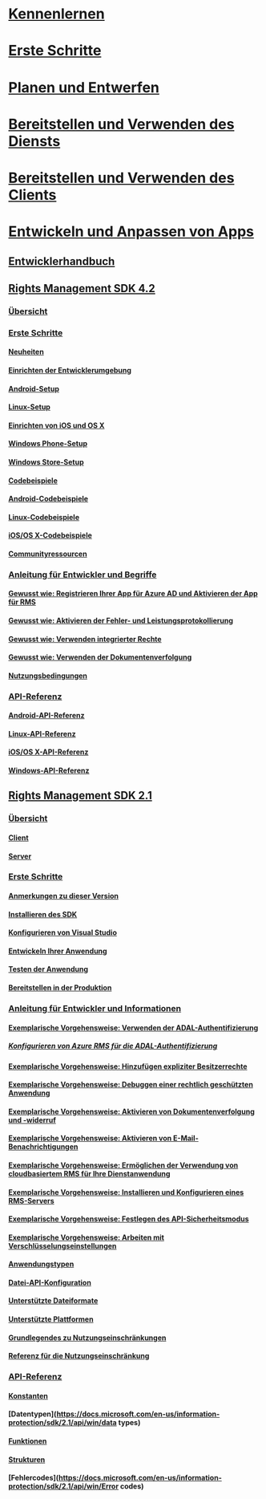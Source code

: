 # [Kennenlernen](/information-protection/understand-explore/what-is-information-protection)
# [Erste Schritte](/information-protection/get-started/requirements-azure-rms)
# [Planen und Entwerfen](/information-protection/plan-design/deployment-roadmap)
# [Bereitstellen und Verwenden des Diensts](/information-protection/deploy-use/activate-service)
# [Bereitstellen und Verwenden des Clients](/information-protection/rms-client/use-client)
# [Entwickeln und Anpassen von Apps](developers-guide.md)
## [Entwicklerhandbuch](developers-guide.md)
## [Rights Management SDK 4.2](active-directory-rights-management-services-multi-platform-thin-client-sdk-portal.md)
### [Übersicht](overview.md)
### [Erste Schritte](get-started.md)
#### [Neuheiten](release-notes.md)
#### [Einrichten der Entwicklerumgebung](setup-Developer-environment.md)
#### [Android-Setup](android-sdk.md)
#### [Linux-Setup](linux-setup.md)
#### [Einrichten von iOS und OS X](ios-sdk.md)
#### [Windows Phone-Setup](windows-phone-apps.md)
#### [Windows Store-Setup](winrt-sdk.md)
#### [Codebeispiele](code-examples.md)
#### [Android-Codebeispiele](android-code.md)
#### [Linux-Codebeispiele](linux-c-code-examples.md)
#### [iOS/OS X-Codebeispiele](ios-os-x-code-examples.md)
#### [Communityressourcen](community-resources.md)
### [Anleitung für Entwickler und Begriffe](core-concepts.md)
#### [Gewusst wie: Registrieren Ihrer App für Azure AD und Aktivieren der App für RMS](authentication-integration.md)
#### [Gewusst wie: Aktivieren der Fehler- und Leistungsprotokollierung](enabling-logging.md)
#### [Gewusst wie: Verwenden integrierter Rechte](built-in-rights-usage-restriction-reference.md)
#### [Gewusst wie: Verwenden der Dokumentenverfolgung](how-to-use-document-tracking.md)
#### [Nutzungsbedingungen](terms.md)
### [API-Referenz](api-reference-4-2.md)
#### [Android-API-Referenz](android-namespaces.md)
#### [Linux-API-Referenz](linux-c-api-reference.md)
#### [iOS/OS X-API-Referenz](/information-protection/sdk/4.2/api/iOS/iOS)
#### [Windows-API-Referenz](/information-protection/sdk/4.2/api/winrt/Microsoft.RightsManagement)
## [Rights Management SDK 2.1](microsoft-information-protection-and-control-client-portal.md)
### [Übersicht](ad-rms-overview.md)
#### [Client](ad-rms-client.md)
#### [Server](ad-rms-server.md)
### [Erste Schritte](getting-started-with-ad-rms-2-0.md)
#### [Anmerkungen zu dieser Version](release-notes-rtm.md)
#### [Installieren des SDK](install-the-rms-sdk.md)
#### [Konfigurieren von Visual Studio](how-to-configure-a-visual-studio-project-to-use-the-ad-rms-sdk-2-0.md)
#### [Entwickeln Ihrer Anwendung](developing-your-application.md)
#### [Testen der Anwendung](how-to-set-up-your-test-environment.md)
#### [Bereitstellen in der Produktion](deploying-your-application.md)
### [Anleitung für Entwickler und Informationen](Developer-notes.md)
#### [Exemplarische Vorgehensweise: Verwenden der ADAL-Authentifizierung](how-to-use-adal-authentication.md)
##### [Konfigurieren von Azure RMS für die ADAL-Authentifizierung](adal-auth.md)
#### [Exemplarische Vorgehensweise: Hinzufügen expliziter Besitzerrechte](add-explicit-owner-rights.md)
#### [Exemplarische Vorgehensweise: Debuggen einer rechtlich geschützten Anwendung](debugging-applications-that-use-ad-rms.md)
#### [Exemplarische Vorgehensweise: Aktivieren von Dokumentenverfolgung und -widerruf](tracking-content.md)
#### [Exemplarische Vorgehensweise: Aktivieren von E-Mail-Benachrichtigungen](how-to-enable-email-notification.md)
#### [Exemplarische Vorgehensweise: Ermöglichen der Verwendung von cloudbasiertem RMS für Ihre Dienstanwendung](how-to-use-file-api-with-aadrm-cloud.md)
#### [Exemplarische Vorgehensweise: Installieren und Konfigurieren eines RMS-Servers](how-to-install-and-configure-an-rms-server.md)
#### [Exemplarische Vorgehensweise: Festlegen des API-Sicherheitsmodus](setting-the-api-security-mode-api-mode.md)
#### [Exemplarische Vorgehensweise: Arbeiten mit Verschlüsselungseinstellungen](working-with-encryption.md)
#### [Anwendungstypen](application-types.md)
#### [Datei-API-Konfiguration](file-api-configuration.md)
#### [Unterstützte Dateiformate](supported-file-formats.md)
#### [Unterstützte Plattformen](supported-platforms.md)
#### [Grundlegendes zu Nutzungseinschränkungen](understanding-usage-restrictions.md)
#### [Referenz für die Nutzungseinschränkung](usage-restriction-reference.md)
### [API-Referenz](api-reference-2-1.md)
#### [Konstanten](https://docs.microsoft.com/en-us/information-protection/sdk/2.1/api/win/constants)
#### [Datentypen](https://docs.microsoft.com/en-us/information-protection/sdk/2.1/api/win/data types)
#### [Funktionen](https://docs.microsoft.com/en-us/information-protection/sdk/2.1/api/win/functions)
#### [Strukturen](https://docs.microsoft.com/en-us/information-protection/sdk/2.1/api/win/structures)
#### [Fehlercodes](https://docs.microsoft.com/en-us/information-protection/sdk/2.1/api/win/Error codes)


<!--HONumber=Sep16_HO4-->


